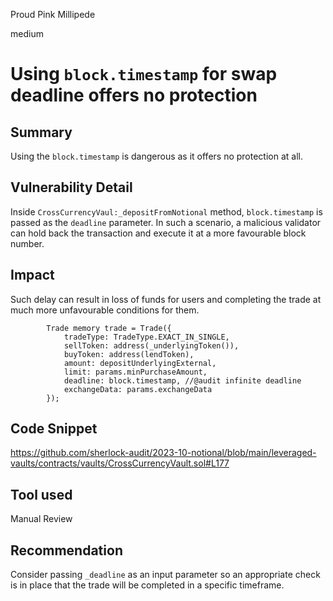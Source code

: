 Proud Pink Millipede

medium

# Using `block.timestamp` for swap deadline offers no protection

## Summary

Using the `block.timestamp` is dangerous as it offers no protection at all.

## Vulnerability Detail

Inside `CrossCurrencyVaul:_depositFromNotional` method, `block.timestamp` is passed as the `deadline` parameter.  In such a scenario, a malicious validator can hold back the transaction and execute it at a more favourable block number.

## Impact

Such delay can result in loss of funds for users and completing the trade at much more unfavourable conditions for them.

```solidity
        Trade memory trade = Trade({
            tradeType: TradeType.EXACT_IN_SINGLE,
            sellToken: address(_underlyingToken()),
            buyToken: address(lendToken),
            amount: depositUnderlyingExternal,
            limit: params.minPurchaseAmount,
            deadline: block.timestamp, //@audit infinite deadline
            exchangeData: params.exchangeData
        });
```

## Code Snippet

https://github.com/sherlock-audit/2023-10-notional/blob/main/leveraged-vaults/contracts/vaults/CrossCurrencyVault.sol#L177

## Tool used

Manual Review

## Recommendation

Consider passing `_deadline` as an input parameter so an appropriate check is in place that the trade will be completed in a specific timeframe.
